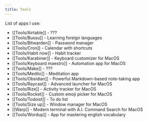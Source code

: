 ```yaml
---
title: Tools
---
```


List of apps I use:
- [[Tools/Airtable]] - ???
- [[Tools/Bussu]] - Learning foreign languages
- [[Tools/Bitwarden]] - Password manager
- [[Tools/Cron]] - Calendar with shortcuts
- [[Tools/Habit now]] - Habit tracker
- [[Tools/Karabiner]] - Keyboard customizer for MacOS
- [[Tools/Keyboard maestro]] - Automation app for MacOS
- [[Tools/Make]] - ???
- [[Tools/Medito]] - Meditation app
- [[Tools/Obsidian]] - Powerful Markdown-based note-taking app
- [[Tools/Raycast]] - Advanced launcher for MacOS
- [[Tools/Rize]] - Activity tracker for MacOS
- [[Tools/Rocket]] - Custom emoji picker for MacOS
- [[Tools/Todoist]] - To do list
- [[Tools/Size up]] - Window manager for MacOS
- [[Warp]] - Modern terminal with A.I. Command Search for MacOS
 - [[Tools/Wordup]] - App for mastering english vocabulary
